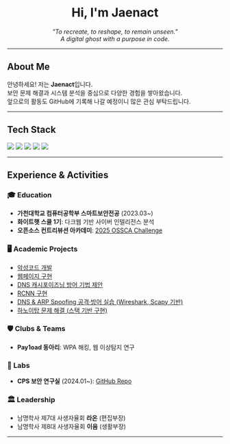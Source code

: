 <h1 align="center">Hi, I'm Jaenact</h1>
<p align="center">
  <em>"To recreate, to reshape, to remain unseen."</em><br/>
  <em>A digital ghost with a purpose in code.</em>
</p>

---

## About Me
안녕하세요! 저는 **Jaenact**입니다.  
보안 문제 해결과 시스템 분석을 중심으로 다양한 경험을 쌓아왔습니다.  
앞으로의 활동도 GitHub에 기록해 나갈 예정이니 많은 관심 부탁드립니다.  

---

## Tech Stack
<p align="left">
  <img src="https://img.shields.io/badge/Linux-000000?style=flat&logo=linux&logoColor=white" />
  <img src="https://img.shields.io/badge/C-00599C?style=flat&logo=c&logoColor=white" />
  <img src="https://img.shields.io/badge/Python-3776AB?style=flat&logo=python&logoColor=white" />
  <img src="https://img.shields.io/badge/JavaScript-F7DF1E?style=flat&logo=javascript&logoColor=000000" />
  <img src="https://img.shields.io/badge/Bash-4EAA25?style=flat&logo=gnu-bash&logoColor=white" />
</p>

---

## Experience & Activities

### 🎓 Education  
- **가천대학교 컴퓨터공학부 스마트보안전공** (2023.03~)  
- **화이트햇 스쿨 1기**: 다크웹 기반 사이버 인텔리전스 분석
- **오픈소스 컨트리뷰션 아카데미**: [2025 OSSCA Challenge](https://github.com/Jaenact/2025_OSSCA_challenge)  

### 🖥️ Academic Projects
- [악성코드 개발](https://github.com/Jaenact/Malware)  
- [웹페이지 구현](https://github.com/Jaenact/webprograming)  
- [DNS 캐시포이즈닝 방어 기법 제안](https://github.com/Jaenact/DnsHash)  
- [RCNN 구현](https://github.com/Jaenact/RCNN)  
- [DNS & ARP Spoofing 공격·방어 실습 (Wireshark, Scapy 기반)](https://github.com/Jaenact/DNS_Spoofing)  
- [하노이탑 문제 해결 (스택 기반 구현)](https://github.com/Jaenact/finalhanoi)  

### 🛡️ Clubs & Teams
- **Pay1oad 동아리**: WPA 해킹, 웹 이상탐지 연구  

### 🔬 Labs
- **CPS 보안 연구실** (2024.01~): [GitHub Repo](https://github.com/cps-lab-study)  

### 🏛️ Leadership
- 남명학사 제7대 사생자율회 **라온** (편집부장)  
- 남명학사 제8대 사생자율회 **이음** (생활부장)  

---

